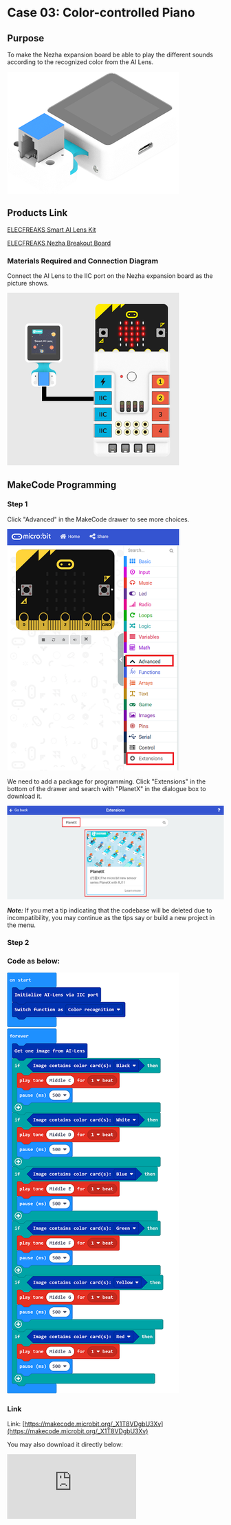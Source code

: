 # Case 03: Color-controlled Piano

## Purpose

To make the Nezha expansion board be able to play the different sounds according to the recognized color from the AI Lens.

![](./images/05035_01.png)

## Products Link

[ELECFREAKS Smart AI Lens Kit](https://shop.elecfreaks.com/products/elecfreaks-smart-ai-lens-kit?_pos=1&_sid=d572dc26c&_ss=r)

[ELECFREAKS Nezha Breakout Board](https://shop.elecfreaks.com/products/elecfreaks-nezha-breakout-board?_pos=1&_sid=327dd9f18&_ss=r)

### Materials Required and Connection Diagram


 Connect the AI Lens to the IIC port on the Nezha expansion board as the picture shows.


![](./images/05035_01_03.png)



## MakeCode Programming


### Step 1

Click "Advanced" in the MakeCode drawer to see more choices.

![](./images/05001_04.png)

We need to add a package for programming. Click "Extensions" in the bottom of the drawer and search with "PlanetX" in the dialogue box to download it.

![](./images/05001_05.png)

***Note:*** If you met a tip indicating that the codebase will be deleted due to incompatibility, you may continue as the tips say or build a new project in the menu.

### Step 2

### Code as below:

![](./images/05035_03_06.png)


### Link
Link: [https://makecode.microbit.org/_X1T8VDgbU3Xv](https://makecode.microbit.org/_X1T8VDgbU3Xv)

You may also download it directly below:


<div
    style={{
        position: 'relative',
        paddingBottom: '60%',
        overflow: 'hidden',
    }}
>
    <iframe
        src="https://makecode.microbit.org/_X1T8VDgbU3Xv"
        frameborder="0"
        sandbox="allow-popups allow-forms allow-scripts allow-same-origin"
        style={{
            position: 'absolute',
            width: '100%',
            height: '100%',
        }}
    />
</div>


### Result
 The buzzer on the Nezha expansion board plays different sounds aoccording to the different color recoginzed by the AI Lens.
